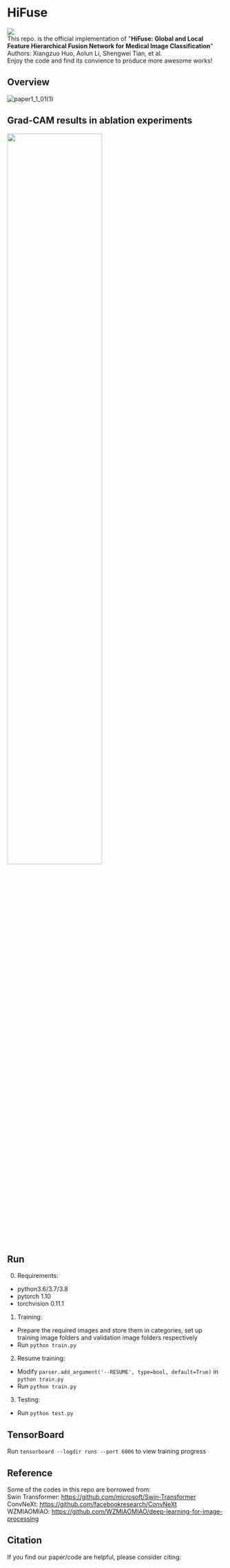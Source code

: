 # HiFuse
![](https://img.shields.io/github/license/huoxiangzuo/HiFuse)  
This repo. is the official implementation of "**HiFuse: Global and Local Feature Hierarchical Fusion Network for Medical Image Classification**"  
Authors: Xiangzuo Huo, Aolun Li, Shengwei Tian, et al.  
Enjoy the code and find its convience to produce more awesome works!

## Overview
![paper1_1_01(1)](https://user-images.githubusercontent.com/57312968/170870503-0b2c1728-daa8-4f80-a79b-d66c6748ac83.png)

## Grad-CAM results in ablation experiments
<img src="https://user-images.githubusercontent.com/57312968/170870613-41fbdeb6-f8db-4117-9a2c-133e0ee23d18.png" width="66%"/>

## Run
0. Requirements:
* python3.6/3.7/3.8
* pytorch 1.10
* torchvision 0.11.1
1. Training:
* Prepare the required images and store them in categories, set up training image folders and validation image folders respectively
* Run `python train.py`
2. Resume training:
* Modify `parser.add_argument('--RESUME', type=bool, default=True)` in `python train.py`
* Run `python train.py`
3. Testing:
* Run `python test.py`

## TensorBoard
Run `tensorboard --logdir runs --port 6006` to view training progress

## Reference
Some of the codes in this repo are borrowed from:  
Swin Transformer: https://github.com/microsoft/Swin-Transformer  
ConvNeXt: https://github.com/facebookresearch/ConvNeXt  
WZMIAOMIAO: https://github.com/WZMIAOMIAO/deep-learning-for-image-processing

## Citation

If you find our paper/code are helpful, please consider citing:
